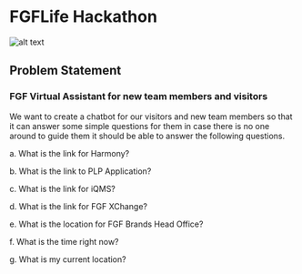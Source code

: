 # FGFLife Hackathon
![alt text](https://www.fgfbrands.com/wp-content/uploads/2021/09/FGF-Brands-Logo.png)

## Problem Statement
### FGF Virtual Assistant for new team members and visitors
We want to create a chatbot for our visitors and new team members so that it can answer some simple questions for them in case there is no one around to guide them it should be able to answer the following questions. 


a. What is the link for Harmony? 

b. What is the link to PLP Application? 

c. What is the link for iQMS? 

d. What is the link for FGF XChange? 


e. What is the location for FGF Brands Head Office? 

f. What is the time right now? 

g. What is my current location? 
